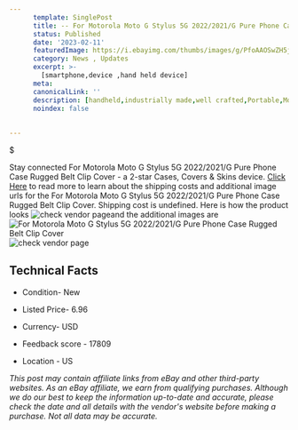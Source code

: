```yaml
---
      template: SinglePost
      title: -- For Motorola Moto G Stylus 5G 2022/2021/G Pure Phone Case Rugged Belt Clip Cover
      status: Published
      date: '2023-02-11'
      featuredImage: https://i.ebayimg.com/thumbs/images/g/PfoAAOSwZH5jFd0U/s-l225.jpg
      category: News , Updates
      excerpt: >-
        [smartphone,device ,hand held device]
      meta:
      canonicalLink: ''
      description: [handheld,industrially made,well crafted,Portable,Mobile,Compact,Convenient,Lightweight,Maneuverable,Man-portable,Miniature,Carriable,Hand-held,Light,Holdable,Transportable,Mobile device,Pocket-sized,On-the-go,Wireless,Cordless,Compact size,Convenient size, smartphone,device ,hand held device]
      noindex: false
      
        
---
```

$

Stay connected For Motorola Moto G Stylus 5G 2022/2021/G Pure Phone Case Rugged Belt Clip Cover - a 2-star Cases, Covers & Skins device. [Click Here](https://www.ebay.com/itm/144705765397?hash=item21b122c015%3Ag%3APfoAAOSwZH5jFd0U&mkevt=1&mkcid=1&mkrid=711-53200-19255-0&campid=%253CePNCampaignId%253E&customid=%253CreferenceId%253E&toolid=10049) to read more to learn about the shipping costs and additional image urls for the For Motorola Moto G Stylus 5G 2022/2021/G Pure Phone Case Rugged Belt Clip Cover. Shipping cost is undefined. Here is how the product looks ![check vendor page](https://i.ebayimg.com/thumbs/images/g/PfoAAOSwZH5jFd0U/s-l225.jpg)and the additional images are![For Motorola Moto G Stylus 5G 2022/2021/G Pure Phone Case Rugged Belt Clip Cover](https://i.ebayimg.com/images/g/PfoAAOSwZH5jFd0U/s-l1200.jpg)![check vendor page](https://origin-galleryplus.ebayimg.com/ws/web/144705765397_2_0_1/225x225.jpg,https://origin-galleryplus.ebayimg.com/ws/web/144705765397_3_0_1/225x225.jpg,https://origin-galleryplus.ebayimg.com/ws/web/144705765397_4_0_1/225x225.jpg,https://origin-galleryplus.ebayimg.com/ws/web/144705765397_5_0_1/225x225.jpg,https://origin-galleryplus.ebayimg.com/ws/web/144705765397_6_0_1/225x225.jpg,https://origin-galleryplus.ebayimg.com/ws/web/144705765397_7_0_1/225x225.jpg,https://origin-galleryplus.ebayimg.com/ws/web/144705765397_8_0_1/225x225.jpg,https://origin-galleryplus.ebayimg.com/ws/web/144705765397_9_0_1/225x225.jpg,https://origin-galleryplus.ebayimg.com/ws/web/144705765397_10_0_1/225x225.jpg,https://origin-galleryplus.ebayimg.com/ws/web/144705765397_11_0_1/225x225.jpg,https://origin-galleryplus.ebayimg.com/ws/web/144705765397_12_0_1/225x225.jpg)



 ## Technical Facts 



     
      

 - Condition- New 


      

 - Listed Price- 6.96 


      

 - Currency- USD 


      

 - Feedback score - 17809 


      

 - Location - US 


      
      

 *_This post may contain affiliate links from eBay and other third-party websites. As an eBay affiliate, we earn from qualifying purchases. Although we do our best to keep the information up-to-date and accurate, please check the date and all details with the vendor's website before making a purchase. Not all data may be accurate._*






